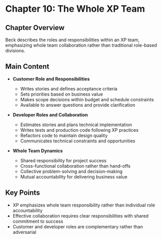 # Chapter 10: The Whole XP Team

## Chapter Overview
Beck describes the roles and responsibilities within an XP team, emphasizing whole team collaboration rather than traditional role-based divisions.

## Main Content
- **Customer Role and Responsibilities**
  - Writes stories and defines acceptance criteria
  - Sets priorities based on business value
  - Makes scope decisions within budget and schedule constraints
  - Available to answer questions and provide clarification

- **Developer Roles and Collaboration**
  - Estimates stories and plans technical implementation
  - Writes tests and production code following XP practices
  - Refactors code to maintain design quality
  - Communicates technical constraints and opportunities

- **Whole Team Dynamics**
  - Shared responsibility for project success
  - Cross-functional collaboration rather than hand-offs
  - Collective problem-solving and decision-making
  - Mutual accountability for delivering business value

## Key Points
- XP emphasizes whole team responsibility rather than individual role accountability
- Effective collaboration requires clear responsibilities with shared commitment to success
- Customer and developer roles are complementary rather than adversarial